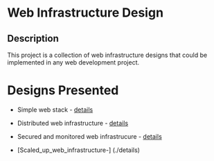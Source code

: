 # Web Infrastructure Design

## Description

This project is a collection of web infrastructure designs that could be implemented in any web development project.

# Designs Presented
+ Simple web stack - [details](0-simple_web_stack.md)

+ Distributed web infrastructure - [details](1-distributed_web_infrastructure.md)

+ Secured and monitored web infrastrucure - [details](2-secured_and_monitored_web_infrastructure.md)

+ [Scaled_up_web_infrastructure-] (./details)
